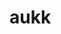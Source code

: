 # aukk
<html>
<head></head>
<body>
<div content="8FC628C9F43D42E2B77C2801518AF2A504BA2DE75EB7422486E7017ECA40E61A053B31CFC62A40AF9F5095B2E1935835AA439ED640A965DF57E9773D195675320ED9B094D8D47CB395ED4379E5C98C0335491366E8396597200E79E10AD17BED352FEDAB0B407DC46F12462779907F4EBB7940127CC6AA902EFDE797923674547C9D02A1DA0A4C066813087C0E72"></div>
</body>
</html>
